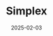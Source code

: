 ---  
layout: startup_page  
title: "Simplex"  
id: "simplexarabia.net"  
permalink: "/simplexsimplexarabia.net02032025/"  
website: "https://simplexarabia.net/en/"  
funding_round: ""  
funding_amount: "$13M"  
investors: ""  
about: "Simplex manufactures computer numerical control (CNC) machines and provides advanced technological solutions for various industrial sectors. The company has a strong reputation globally, with machines used in over 50 sectors across 21 countries. They are expanding with a new factory in Saudi Arabia to increase production and exports."  
markets: "Manufacturing, Technology"  
hq: "Austin, Texas, United States"  
founded_year: "2012"  
linkedin: "https://www.linkedin.com/company/simplex-"  
twitter: "https://twitter.com/simplexchat"  
instagram: ""  
facebook: "https://www.facebook.com/Simplex.cc"  
crunchbase: "https://www.crunchbase.com/organization/simplex-3"  
pitchbook: "https://pitchbook.com/profiles/company/528431-50"  

date_display: "03-Feb-2025"  
date: "2025-02-03"

# SEO Optimization  
meta_title: "Simplex -  Funding ($13M)"  
meta_description: "Simplex, Simplex manufactures computer numerical control (CNC) machines and provides advanced technological solutions for various industrial sectors. The compa..."  
meta_keywords: "Simplex, Manufacturing, Technology,  funding"  
canonical_url: "https://startup.projectstartups.com/simplexsimplexarabia.net02032025/"  
---